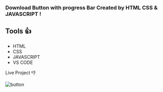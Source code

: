 ### Download Button with progress Bar Created by HTML CSS & JAVASCRIPT !

## Tools 👍

- HTML
- CSS
- JAVASCRIPT
- VS CODE

Live Project 👎

![button](https://user-images.githubusercontent.com/82101597/135441436-a2ea72ff-23a3-481b-b7bb-5fdb0a48ae82.gif)
